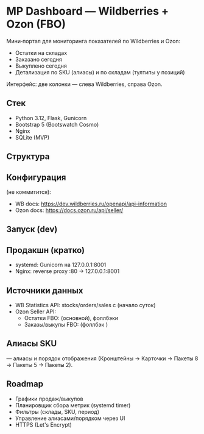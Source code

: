 # MP Dashboard — Wildberries + Ozon (FBO)

Мини‑портал для мониторинга показателей по Wildberries и Ozon:
- Остатки на складах
- Заказано сегодня
- Выкуплено сегодня
- Детализация по SKU (алиасы) и по складам (тултипы у позиций)

Интерфейс: две колонки — слева Wildberries, справа Ozon.

## Стек
- Python 3.12, Flask, Gunicorn
- Bootstrap 5 (Bootswatch Cosmo)
- Nginx
- SQLite (MVP)

## Структура


## Конфигурация
 (не коммитится):

- WB docs: https://dev.wildberries.ru/openapi/api-information
- Ozon docs: https://docs.ozon.ru/api/seller/

## Запуск (dev)


## Продакшн (кратко)
- systemd: Gunicorn на 127.0.0.1:8001
- Nginx: reverse proxy :80 → 127.0.0.1:8001

## Источники данных
- WB Statistics API: stocks/orders/sales c  (начало суток)
- Ozon Seller API:
  - Остатки FBO:  (основной), фоллбэки 
  - Заказы/выкупы FBO:  (фоллбэк )

## Алиасы SKU
 — алиасы и порядок отображения (Кронштейны → Карточки → Пакеты 8 → Пакеты 5 → Пакеты 2).

## Roadmap
- Графики продаж/выкупов
- Планировщик сбора метрик (systemd timer)
- Фильтры (склады, SKU, период)
- Управление алиасами/порядком через UI
- HTTPS (Let's Encrypt)
